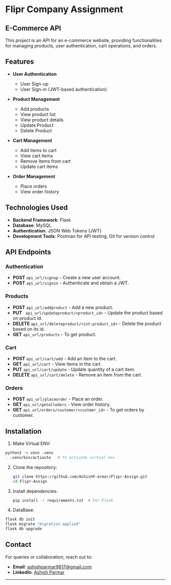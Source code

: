 # Flipr Company Assignment

## E-Commerce API

This project is an API for an e-commerce website, providing functionalities for managing products, user authentication, cart operations, and orders.

## Features

- **User Authentication**
  - User Sign-up
  - User Sign-in (JWT-based authentication)

- **Product Management**
  - Add products
  - View product list
  - View product details
  - Update Product
  - Delete Product

- **Cart Management**
  - Add items to cart
  - View cart items
  - Remove items from cart
  - Update cart items

- **Order Management**
  - Place orders
  - View order history

## Technologies Used

- **Backend Framework**: Flask
- **Database**: MySQL 
- **Authentication**: JSON Web Tokens (JWT)
- **Development Tools**: Postman for API testing, Git for version control

## API Endpoints

### Authentication
- **POST** `api_url/signup` - Create a new user account.
- **POST** `api_url/signin` - Authenticate and obtain a JWT.

### Products
- **POST** `api_url/addproduct` - Add a new product.
- **PUT** ` api_url/updateproduct/<product_id>` - Update the product based on product id.
- **DELETE** `api_url/deleteproduct/<int:product_id>` - Delete the product based on its id.
- **GET** `api_url/products` - To get product.

### Cart
- **POST** `api_url/cart/add` - Add an item to the cart.
- **GET** `api_url/cart` - View items in the cart.
- **PUT** `api_url/cart/update` - Update quantity of a cart item.
- **DELETE** `api_url/cart/delete` - Remove an item from the cart.

### Orders
- **POST** `api_url/placeorder` - Place an order.
- **GET** `api_url/getalloders` - View order history.
- **GET** `api_url/orders/customer/<custmer_id>` - To get orders by customer.

## Installation
1. Make Virtual ENV:
```bash
python3 -m vevn .venv
. .venv/bin/actiavte   # To activate virtual env
```
2. Clone the repository:
   ```bash
   git clone https://github.com/AshishP-armar/Flipr-Assign.git
   cd Flipr-Assign
   ```

3. Install dependencies:
   ```bash
   pip install -r requirements.txt  # For Flask
   ```
4. DataBase: 
```bash
flask db init
flask migrate "migration applied"
flask db upgrade
```

## Contact

For queries or collaboration, reach out to:
- **Email**: ashishparmar9817@gmail.com
- **LinkedIn**: [Ashish Parmar](https://www.linkedin.com/in/ashish-parmar-20b5a42bb)

---
